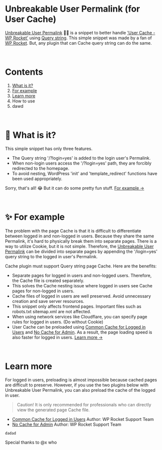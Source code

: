 # Unbreakable User Permalink (for User Cache)
<a href="https://github.com/dgnerlab/unbreakable-user-permalink">Unbreakable User Permalink</a> 💪🏻 is a snippet to better handle <a href="https://docs.wp-rocket.me/article/313-user-cache">'User Cache - WP Rocket'</a> using <a href="https://developer.wordpress.org/reference/functions/add_query_arg/">Query string</a>.
This simple snippet was made by a fan of <a href="https://wp-rocket.me/">WP Rocket</a>. But, any plugin that can Cache query string can do the same.

<br />

# Contents
1. <a href="#-what-is-it">What is it?</a>
2. <a href="#-for-example">For example</a>
3. <a href="#learn-more">Learn more</a>
4. How to use
5. dawd

<br />

# 👀 What is it?
This simple snippet has only three features.
* The Query string '/?login=yes' is added to the login user's Permalink.
* When non-login users access the '/?login=yes' path, they are forcibly redirected to the homepage.
* To avoid nesting, WordPress 'init' and 'template_redirect' functions have been used appropriately.

Sorry, that's all! 😂 But it can do some pretty fun stuff. <a href="#-for-example">For example →</a>

<br />

# ✨ For example
The problem with the page Cache is that it is difficult to differentiate between logged in and non-logged in users. Because they share the same Permalink, it's hard to physically break them into separate pages. There is a way to utilize Cookie, but it is not simple. Therefore, the <a href="https://github.com/dgnerlab/unbreakable-user-permalink">Unbreakable User Permalink</a> can be divided into separate pages by appending the '/login=yes' query string to the logged in user's Permalink.

Cache plugin must support Query string page Cache.
Here are the benefits:
* Separate pages for logged in users and non-logged users. Therefore, the Cache file is created separately.
* This solves the Cache nesting issue where logged in users see Cache pages for non-logged in users.
* Cache files of logged in users are well preserved. Avoid unnecessary creation and save server resources.
* This snippet only affects frontend pages. Important files such as robots.txt sitemap.xml are not affected.
* When using network services like Cloudflare, you can specify page rules for logged in users. (Do without Cookie)
* User Cache can be preloaded using <a href="https://github.com/wp-media/wp-rocket-helpers/tree/master/cache/wp-rocket-cache-common-cache-loggedin">Common Cache for Logged in Users</a> and <a href="https://github.com/wp-media/wp-rocket-helpers/tree/master/cache/wp-rocket-no-cache-for-admins">No Cache for Admin</a>. As a result, the page loading speed is also faster for logged in users. <a href="#learn-more">Learn more →</a>

<br />

# Learn more
For logged in users, preloading is almost impossible because cached pages are difficult to preserve. However, if you use the two plugins below with Unbreakable User Permalink, you can also preload the cache of the logged in user.

> Caution! It is only recommended for professionals who can directly view the generated page Cache file.

* <a href="https://github.com/wp-media/wp-rocket-helpers/tree/master/cache/wp-rocket-cache-common-cache-loggedin">Common Cache for Logged in Users</a> Author: WP Rocket Support Team
* <a href="https://github.com/wp-media/wp-rocket-helpers/tree/master/cache/wp-rocket-no-cache-for-admins">No Cache for Admin</a> Author: WP Rocket Support Team

```
dadad
```
Special thanks to @x who
